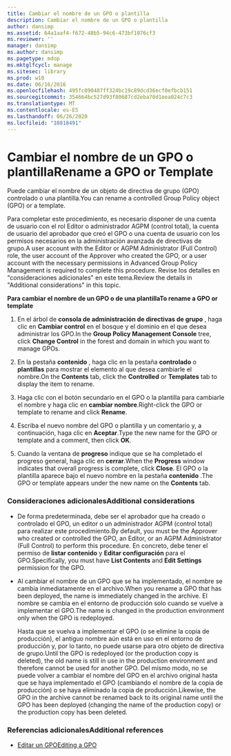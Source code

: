 ```yaml
---
title: Cambiar el nombre de un GPO o plantilla
description: Cambiar el nombre de un GPO o plantilla
author: dansimp
ms.assetid: 64a1aaf4-f672-48b5-94c6-473bf1076cf3
ms.reviewer: ''
manager: dansimp
ms.author: dansimp
ms.pagetype: mdop
ms.mktglfcycl: manage
ms.sitesec: library
ms.prod: w10
ms.date: 06/16/2016
ms.openlocfilehash: 495fc090487ff324bc19c89dcd36ecf0efbcb151
ms.sourcegitcommit: 354664bc527d93f80687cd2eba70d1eea024c7c3
ms.translationtype: MT
ms.contentlocale: es-ES
ms.lasthandoff: 06/26/2020
ms.locfileid: "10818491"
---
```

# <span data-ttu-id="ff7bc-103">Cambiar el nombre de un GPO o plantilla</span><span class="sxs-lookup"><span data-stu-id="ff7bc-103">Rename a GPO or Template</span></span>


<span data-ttu-id="ff7bc-104">Puede cambiar el nombre de un objeto de directiva de grupo (GPO) controlado o una plantilla.</span><span class="sxs-lookup"><span data-stu-id="ff7bc-104">You can rename a controlled Group Policy object (GPO) or a template.</span></span>

<span data-ttu-id="ff7bc-105">Para completar este procedimiento, es necesario disponer de una cuenta de usuario con el rol Editor o administrador AGPM (control total), la cuenta de usuario del aprobador que creó el GPO o una cuenta de usuario con los permisos necesarios en la administración avanzada de directivas de grupo.</span><span class="sxs-lookup"><span data-stu-id="ff7bc-105">A user account with the Editor or AGPM Administrator (Full Control) role, the user account of the Approver who created the GPO, or a user account with the necessary permissions in Advanced Group Policy Management is required to complete this procedure.</span></span> <span data-ttu-id="ff7bc-106">Revise los detalles en "consideraciones adicionales" en este tema.</span><span class="sxs-lookup"><span data-stu-id="ff7bc-106">Review the details in "Additional considerations" in this topic.</span></span>

**<span data-ttu-id="ff7bc-107">Para cambiar el nombre de un GPO o de una plantilla</span><span class="sxs-lookup"><span data-stu-id="ff7bc-107">To rename a GPO or template</span></span>**

1.  <span data-ttu-id="ff7bc-108">En el árbol de **consola de administración de directivas de grupo** , haga clic en **Cambiar control** en el bosque y el dominio en el que desea administrar los GPO.</span><span class="sxs-lookup"><span data-stu-id="ff7bc-108">In the **Group Policy Management Console** tree, click **Change Control** in the forest and domain in which you want to manage GPOs.</span></span>

2.  <span data-ttu-id="ff7bc-109">En la pestaña **contenido** , haga clic en la pestaña **controlado** o **plantillas** para mostrar el elemento al que desea cambiarle el nombre.</span><span class="sxs-lookup"><span data-stu-id="ff7bc-109">On the **Contents** tab, click the **Controlled** or **Templates** tab to display the item to rename.</span></span>

3.  <span data-ttu-id="ff7bc-110">Haga clic con el botón secundario en el GPO o la plantilla para cambiarle el nombre y haga clic en **cambiar nombre**.</span><span class="sxs-lookup"><span data-stu-id="ff7bc-110">Right-click the GPO or template to rename and click **Rename**.</span></span>

4.  <span data-ttu-id="ff7bc-111">Escriba el nuevo nombre del GPO o plantilla y un comentario y, a continuación, haga clic en **Aceptar**.</span><span class="sxs-lookup"><span data-stu-id="ff7bc-111">Type the new name for the GPO or template and a comment, then click **OK**.</span></span>

5.  <span data-ttu-id="ff7bc-112">Cuando la ventana de **progreso** indique que se ha completado el progreso general, haga clic en **cerrar**.</span><span class="sxs-lookup"><span data-stu-id="ff7bc-112">When the **Progress** window indicates that overall progress is complete, click **Close**.</span></span> <span data-ttu-id="ff7bc-113">El GPO o la plantilla aparece bajo el nuevo nombre en la pestaña **contenido** .</span><span class="sxs-lookup"><span data-stu-id="ff7bc-113">The GPO or template appears under the new name on the **Contents** tab.</span></span>

### <span data-ttu-id="ff7bc-114">Consideraciones adicionales</span><span class="sxs-lookup"><span data-stu-id="ff7bc-114">Additional considerations</span></span>

-   <span data-ttu-id="ff7bc-115">De forma predeterminada, debe ser el aprobador que ha creado o controlado el GPO, un editor o un administrador AGPM (control total) para realizar este procedimiento.</span><span class="sxs-lookup"><span data-stu-id="ff7bc-115">By default, you must be the Approver who created or controlled the GPO, an Editor, or an AGPM Administrator (Full Control) to perform this procedure.</span></span> <span data-ttu-id="ff7bc-116">En concreto, debe tener el permiso de **listar contenido** y **Editar configuración** para el GPO.</span><span class="sxs-lookup"><span data-stu-id="ff7bc-116">Specifically, you must have **List Contents** and **Edit Settings** permission for the GPO.</span></span>

-   <span data-ttu-id="ff7bc-117">Al cambiar el nombre de un GPO que se ha implementado, el nombre se cambia inmediatamente en el archivo.</span><span class="sxs-lookup"><span data-stu-id="ff7bc-117">When you rename a GPO that has been deployed, the name is immediately changed in the archive.</span></span> <span data-ttu-id="ff7bc-118">El nombre se cambia en el entorno de producción solo cuando se vuelve a implementar el GPO.</span><span class="sxs-lookup"><span data-stu-id="ff7bc-118">The name is changed in the production environment only when the GPO is redeployed.</span></span>

    <span data-ttu-id="ff7bc-119">Hasta que se vuelva a implementar el GPO (o se elimine la copia de producción), el antiguo nombre aún está en uso en el entorno de producción y, por lo tanto, no puede usarse para otro objeto de directiva de grupo.</span><span class="sxs-lookup"><span data-stu-id="ff7bc-119">Until the GPO is redeployed (or the production copy is deleted), the old name is still in use in the production environment and therefore cannot be used for another GPO.</span></span> <span data-ttu-id="ff7bc-120">Del mismo modo, no se puede volver a cambiar el nombre del GPO en el archivo original hasta que se haya implementado el GPO (cambiando el nombre de la copia de producción) o se haya eliminado la copia de producción.</span><span class="sxs-lookup"><span data-stu-id="ff7bc-120">Likewise, the GPO in the archive cannot be renamed back to its original name until the GPO has been deployed (changing the name of the production copy) or the production copy has been deleted.</span></span>

### <span data-ttu-id="ff7bc-121">Referencias adicionales</span><span class="sxs-lookup"><span data-stu-id="ff7bc-121">Additional references</span></span>

-   [<span data-ttu-id="ff7bc-122">Editar un GPO</span><span class="sxs-lookup"><span data-stu-id="ff7bc-122">Editing a GPO</span></span>](editing-a-gpo.md)

 

 





